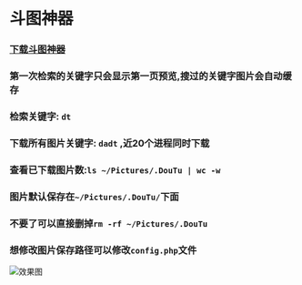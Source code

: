 # 斗图神器

### [下载斗图神器](斗图神器.alfredworkflow)

### 第一次检索的关键字只会显示第一页预览,搜过的关键字图片会自动缓存

### 检索关键字: `dt`

### 下载所有图片关键字: `dadt` ,近20个进程同时下载

### 查看已下载图片数:`ls ~/Pictures/.DouTu | wc -w`

### 图片默认保存在`~/Pictures/.DouTu/`下面

### 不要了可以直接删掉`rm -rf ~/Pictures/.DouTu`

### 想修改图片保存路径可以修改`config.php`文件

![效果图](preview.gif)

